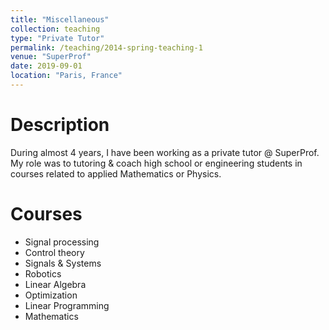 ```yaml
---
title: "Miscellaneous"
collection: teaching
type: "Private Tutor"
permalink: /teaching/2014-spring-teaching-1
venue: "SuperProf"
date: 2019-09-01
location: "Paris, France"
---
```


Description
======
During almost 4 years, I have been working as a private tutor @ SuperProf. My role was to tutoring & coach high school or engineering students in courses related to applied Mathematics or Physics.

Courses
======
* Signal processing
* Control theory
* Signals & Systems
* Robotics
* Linear Algebra
* Optimization
* Linear Programming
* Mathematics
